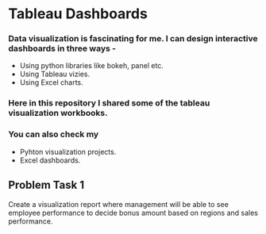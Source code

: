 # Tableau Dashboards
### Data visualization is fascinating for me. I can design interactive dashboards in three ways -
- Using python libraries like bokeh, panel etc.
- Using Tableau vizies.
- Using Excel charts.
### Here in this repository I shared some of the tableau visualization workbooks. 
### You can also check my
- Pyhton visualization projects.
- Excel dashboards.

## Problem Task 1
Create a visualization report where management will be able to see employee performance to decide bonus amount based on regions and sales performance.

